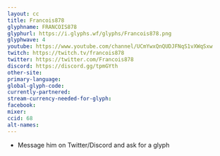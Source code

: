 ```yaml
---
layout: cc
title: Francois878
glyphname: FRANCOIS878
glyphurl: https://i.glyphs.wf/glyphs/Francois878.png
glyphwave: 4
youtube: https://www.youtube.com/channel/UCmYwxQnQUDJFNqS1vXWqSxw
twitch: https://twitch.tv/francois878
twitter: https://twitter.com/Francois878
discord: https://discord.gg/tpmGYth
other-site: 
primary-language: 
global-glyph-code: 
currently-partnered: 
stream-currency-needed-for-glyph: 
facebook: 
mixer: 
ccid: 68
alt-names: 
---
```

* Message him on Twitter/Discord and ask for a glyph
